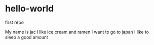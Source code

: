 # hello-world
first repo

My name is jac
I like ice cream and ramen
I want to go to japan
I like to sleep a good amount

